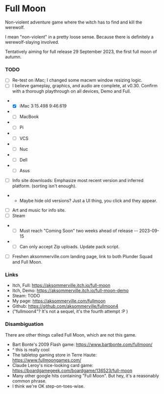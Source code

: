 # Full Moon

Non-violent adventure game where the witch has to find and kill the werewolf.

I mean "non-violent" in a pretty loose sense.
Because there is definitely a werewolf-slaying involved.

Tentatively aiming for full release 29 September 2023, the first full moon of autumn.

### TODO

- [ ] Re-test on iMac; I changed some macwm window resizing logic.
- [ ] I believe gameplay, graphics, and audio are complete, at v0.30. Confirm with a thorough playthrough on all devices, Demo and Full.
- - [x] iMac 3:15.498 9:46.619
- - [ ] MacBook
- - [ ] Pi
- - [ ] VCS
- - [ ] Nuc
- - [ ] Dell
- - [ ] Asus
- [ ] Info site downloads: Emphasize most recent version and inferred platform. (sorting isn't enough).
- - Maybe hide old versions? Just a UI thing, you click and they appear.
- [ ] Art and music for info site.
- [ ] Steam
- - [ ] Must reach "Coming Soon" two weeks ahead of release -- 2023-09-15
- - [ ] Can only accept Zip uploads. Update pack script.
- [ ] Freshen aksommerville.com landing page, link to both Plunder Squad and Full Moon.

### Links

- Itch, Full: https://aksommerville.itch.io/full-moon
- Itch, Demo: https://aksommerville.itch.io/full-moon-demo
- Steam: TODO
- My page: https://aksommerville.com/fullmoon
- Github: https://github.com/aksommerville/fullmoon4
- ("fullmoon4"? It's not a sequel, it's the fourth attempt :P )

### Disambiguation

There are other things called Full Moon, which are not this game.

- Bart Bonte's 2009 Flash game: https://www.bartbonte.com/fullmoon/
- ^ this is really cool
- The tabletop gaming store in Terre Haute: https://www.fullmoongames.com/
- Claude Leroy's nice-looking card game: https://boardgamegeek.com/boardgame/136523/full-moon
- Many other google hits containing "Full Moon". But hey, it's a reasonably common phrase.
- I think we're OK step-on-toes-wise.
